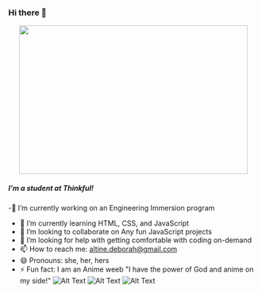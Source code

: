 ### Hi there 👋  

<p align="center">
  <img width="460" height="300" src="https://media.giphy.com/media/m9YZVin3cgIlPQzE2A/giphy.gif">
</p>

<!--
**DebTheDev/DebTheDev** is a ✨ _special_ ✨ repository because its `README.md` (this file) appears on your GitHub profile.

Here are some ideas to get you started:

- 🔭 I’m currently working on ...
- 🌱 I’m currently learning ...
- 👯 I’m looking to collaborate on ...
- 🤔 I’m looking for help with ...
- 💬 Ask me about ...
- 📫 How to reach me: ...
- 😄 Pronouns: ...
- ⚡ Fun fact: ...
-->

  ##### I'm a student at Thinkful!
-🔭 I’m currently working on an Engineering Immersion program 
- 🌱 I’m currently learning HTML, CSS, and JavaScript
- 👯 I’m looking to collaborate on Any fun JavaScript projects
- 🤔 I’m looking for help with getting comfortable with coding on-demand
- 📫 How to reach me: altine.deborah@gmail.com
- 😄 Pronouns: she, her, hers
- ⚡ Fun fact: I am an Anime weeb "I have the power of God and anime on my side!"
![Alt Text](https://media.giphy.com/media/VJiQRddV3K46dL4u2o/giphy.gif)
![Alt Text](https://media.giphy.com/media/2fPig3PMSsZqIbq0Tc/giphy.gif)
![Alt Text](https://media.giphy.com/media/iIifSQSQUKteo/giphy.gif) 
